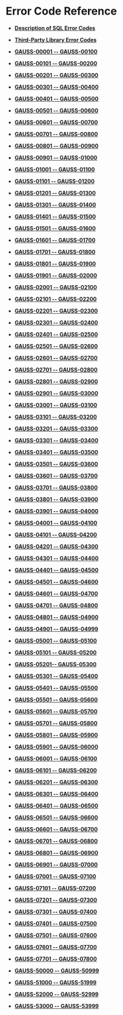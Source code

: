 # Error Code Reference<a name="EN-US_TOPIC_0302073359"></a>

-   **[Description of SQL Error Codes](description-of-sql-error-codes.md)**  

-   **[Third-Party Library Error Codes](third-party-library-error-codes.md)**  

-   **[GAUSS-00001 -- GAUSS-00100](gauss-00001----gauss-00100.md)**  

-   **[GAUSS-00101 -- GAUSS-00200](gauss-00101----gauss-00200.md)**  

-   **[GAUSS-00201 -- GAUSS-00300](gauss-00201----gauss-00300.md)**  

-   **[GAUSS-00301 -- GAUSS-00400](gauss-00301----gauss-00400.md)**  

-   **[GAUSS-00401 -- GAUSS-00500](gauss-00401----gauss-00500.md)**  

-   **[GAUSS-00501 -- GAUSS-00600](gauss-00501----gauss-00600.md)**  

-   **[GAUSS-00601 -- GAUSS-00700](gauss-00601----gauss-00700.md)**  

-   **[GAUSS-00701 -- GAUSS-00800](gauss-00701----gauss-00800.md)**  

-   **[GAUSS-00801 -- GAUSS-00900](gauss-00801----gauss-00900.md)**  

-   **[GAUSS-00901 -- GAUSS-01000](gauss-00901----gauss-01000.md)**  

-   **[GAUSS-01001 -- GAUSS-01100](gauss-01001----gauss-01100.md)**  

-   **[GAUSS-01101 -- GAUSS-01200](gauss-01101----gauss-01200.md)**  

-   **[GAUSS-01201 -- GAUSS-01300](gauss-01201----gauss-01300.md)**  

-   **[GAUSS-01301 -- GAUSS-01400](gauss-01301----gauss-01400.md)**  

-   **[GAUSS-01401 -- GAUSS-01500](gauss-01401----gauss-01500.md)**  

-   **[GAUSS-01501 -- GAUSS-01600](gauss-01501----gauss-01600.md)**  

-   **[GAUSS-01601 -- GAUSS-01700](gauss-01601----gauss-01700.md)**  

-   **[GAUSS-01701 -- GAUSS-01800](gauss-01701----gauss-01800.md)**  

-   **[GAUSS-01801 -- GAUSS-01900](gauss-01801----gauss-01900.md)**  

-   **[GAUSS-01901 -- GAUSS-02000](gauss-01901----gauss-02000.md)**  

-   **[GAUSS-02001 -- GAUSS-02100](gauss-02001----gauss-02100.md)**  

-   **[GAUSS-02101 -- GAUSS-02200](gauss-02101----gauss-02200.md)**  

-   **[GAUSS-02201 -- GAUSS-02300](gauss-02201----gauss-02300.md)**  

-   **[GAUSS-02301 -- GAUSS-02400](gauss-02301----gauss-02400.md)**  

-   **[GAUSS-02401 -- GAUSS-02500](gauss-02401----gauss-02500.md)**  

-   **[GAUSS-02501 -- GAUSS-02600](gauss-02501----gauss-02600.md)**  

-   **[GAUSS-02601 -- GAUSS-02700](gauss-02601----gauss-02700.md)**  

-   **[GAUSS-02701 -- GAUSS-02800](gauss-02701----gauss-02800.md)**  

-   **[GAUSS-02801 -- GAUSS-02900](gauss-02801----gauss-02900.md)**  

-   **[GAUSS-02901 -- GAUSS-03000](gauss-02901----gauss-03000.md)**  

-   **[GAUSS-03001 -- GAUSS-03100](gauss-03001----gauss-03100.md)**  

-   **[GAUSS-03101 -- GAUSS-03200](gauss-03101----gauss-03200.md)**  

-   **[GAUSS-03201 -- GAUSS-03300](gauss-03201----gauss-03300.md)**  

-   **[GAUSS-03301 -- GAUSS-03400](gauss-03301----gauss-03400.md)**  

-   **[GAUSS-03401 -- GAUSS-03500](gauss-03401----gauss-03500.md)**  

-   **[GAUSS-03501 -- GAUSS-03600](gauss-03501----gauss-03600.md)**  

-   **[GAUSS-03601 -- GAUSS-03700](gauss-03601----gauss-03700.md)**  

-   **[GAUSS-03701 -- GAUSS-03800](gauss-03701----gauss-03800.md)**  

-   **[GAUSS-03801 -- GAUSS-03900](gauss-03801----gauss-03900.md)**  

-   **[GAUSS-03901 -- GAUSS-04000](gauss-03901----gauss-04000.md)**  

-   **[GAUSS-04001 -- GAUSS-04100](gauss-04001----gauss-04100.md)**  

-   **[GAUSS-04101 -- GAUSS-04200](gauss-04101----gauss-04200.md)**  

-   **[GAUSS-04201 -- GAUSS-04300](gauss-04201----gauss-04300.md)**  

-   **[GAUSS-04301 -- GAUSS-04400](gauss-04301----gauss-04400.md)**  

-   **[GAUSS-04401 -- GAUSS-04500](gauss-04401----gauss-04500.md)**  

-   **[GAUSS-04501 -- GAUSS-04600](gauss-04501----gauss-04600.md)**  

-   **[GAUSS-04601 -- GAUSS-04700](gauss-04601----gauss-04700.md)**  

-   **[GAUSS-04701 -- GAUSS-04800](gauss-04701----gauss-04800.md)**  

-   **[GAUSS-04801 -- GAUSS-04900](gauss-04801----gauss-04900.md)**  

-   **[GAUSS-04901 -- GAUSS-04999](gauss-04901----gauss-04999.md)**  

-   **[GAUSS-05001 -- GAUSS-05100](gauss-05001----gauss-05100.md)**  

-   **[GAUSS-05101 -- GAUSS-05200](gauss-05101----gauss-05200.md)**  

-   **[GAUSS-05201-- GAUSS-05300](gauss-05201---gauss-05300.md)**  

-   **[GAUSS-05301 -- GAUSS-05400](gauss-05301----gauss-05400.md)**  

-   **[GAUSS-05401 -- GAUSS-05500](gauss-05401----gauss-05500.md)**  

-   **[GAUSS-05501 -- GAUSS-05600](gauss-05501----gauss-05600.md)**  

-   **[GAUSS-05601 -- GAUSS-05700](gauss-05601----gauss-05700.md)**  

-   **[GAUSS-05701 -- GAUSS-05800](gauss-05701----gauss-05800.md)**  

-   **[GAUSS-05801 -- GAUSS-05900](gauss-05801----gauss-05900.md)**  

-   **[GAUSS-05901 -- GAUSS-06000](gauss-05901----gauss-06000.md)**  

-   **[GAUSS-06001 -- GAUSS-06100](gauss-06001----gauss-06100.md)**  

-   **[GAUSS-06101 -- GAUSS-06200](gauss-06101----gauss-06200.md)**  

-   **[GAUSS-06201 -- GAUSS-06300](gauss-06201----gauss-06300.md)**  

-   **[GAUSS-06301 -- GAUSS-06400](gauss-06301----gauss-06400.md)**  

-   **[GAUSS-06401 -- GAUSS-06500](gauss-06401----gauss-06500.md)**  

-   **[GAUSS-06501 -- GAUSS-06600](gauss-06501----gauss-06600.md)**  

-   **[GAUSS-06601 -- GAUSS-06700](gauss-06601----gauss-06700.md)**  

-   **[GAUSS-06701 -- GAUSS-06800](gauss-06701----gauss-06800.md)**  

-   **[GAUSS-06801 -- GAUSS-06900](gauss-06801----gauss-06900.md)**  

-   **[GAUSS-06901 -- GAUSS-07000](gauss-06901----gauss-07000.md)**  

-   **[GAUSS-07001 -- GAUSS-07100](gauss-07001----gauss-07100.md)**  

-   **[GAUSS-07101 -- GAUSS-07200](gauss-07101----gauss-07200.md)**  

-   **[GAUSS-07201 -- GAUSS-07300](gauss-07201----gauss-07300.md)**  

-   **[GAUSS-07301 -- GAUSS-07400](gauss-07301----gauss-07400.md)**  

-   **[GAUSS-07401 -- GAUSS-07500](gauss-07401----gauss-07500.md)**  

-   **[GAUSS-07501 -- GAUSS-07600](gauss-07501----gauss-07600.md)**  

-   **[GAUSS-07601 -- GAUSS-07700](gauss-07601----gauss-07700.md)**  

-   **[GAUSS-07701 -- GAUSS-07800](gauss-07701----gauss-07800.md)**  

-   **[GAUSS-50000 -- GAUSS-50999](gauss-50000----gauss-50999.md)**  

-   **[GAUSS-51000 -- GAUSS-51999](gauss-51000----gauss-51999.md)**  

-   **[GAUSS-52000 -- GAUSS-52999](gauss-52000----gauss-52999.md)**  

-   **[GAUSS-53000 -- GAUSS-53999](gauss-53000----gauss-53999.md)**  


